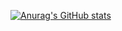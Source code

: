 [![Anurag's GitHub stats](https://github-readme-stats.vercel.app/api?username=yuhomori&hide=stars,commits,prs,issues,contribs)](https://github.com/anuraghazra/github-readme-stats)
